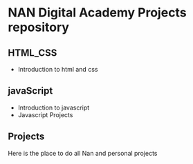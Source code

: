 # NAN Digital Academy Projects repository

## HTML_CSS
* Introduction to html and css

## javaScript
* Introduction to javascript
* Javascript Projects

## Projects
Here is the place to do all Nan and personal projects
